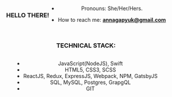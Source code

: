<div style="display:flex;text-align:center; flex-wrap:wrap; justify-content:center; align-items:center">

### HELLO THERE!


- Pronouns: She/Her/Hers.
 
- How to reach me: <b> annagapyuk@gmail.com </b>


 
### TECHNICAL STACK: 

- JavaScript(NodeJS), Swift
- HTML5, CSS3, SCSS
- ReactJS, Redux, ExpressJS, Webpack, NPM, GatsbyJS
- SQL, MySQL, Postgres, GrapgQL
- GIT
